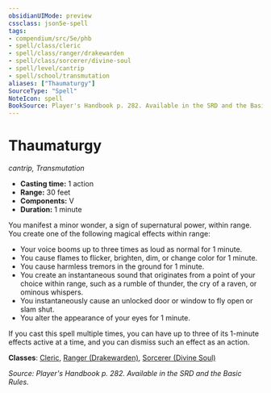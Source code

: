 ```yaml
---
obsidianUIMode: preview
cssclass: json5e-spell
tags:
- compendium/src/5e/phb
- spell/class/cleric
- spell/class/ranger/drakewarden
- spell/class/sorcerer/divine-soul
- spell/level/cantrip
- spell/school/transmutation
aliases: ["Thaumaturgy"]
SourceType: "Spell"
NoteIcon: spell
BookSource: Player's Handbook p. 282. Available in the SRD and the Basic Rules.
---
```

# Thaumaturgy
*cantrip, Transmutation*  

- **Casting time:** 1 action
- **Range:** 30 feet
- **Components:** V
- **Duration:** 1 minute

You manifest a minor wonder, a sign of supernatural power, within range. You create one of the following magical effects within range:

- Your voice booms up to three times as loud as normal for 1 minute.  
- You cause flames to flicker, brighten, dim, or change color for 1 minute.  
- You cause harmless tremors in the ground for 1 minute.  
- You create an instantaneous sound that originates from a point of your choice within range, such as a rumble of thunder, the cry of a raven, or ominous whispers.  
- You instantaneously cause an unlocked door or window to fly open or slam shut.  
- You alter the appearance of your eyes for 1 minute.  

If you cast this spell multiple times, you can have up to three of its 1-minute effects active at a time, and you can dismiss such an effect as an action.

**Classes**: [Cleric](/2-Mechanics/CLI/classes/cleric.md), [Ranger (Drakewarden)](/2-Mechanics/CLI/classes/ranger-drakewarden-ftd.md), [Sorcerer (Divine Soul)](/2-Mechanics/CLI/classes/sorcerer-divine-soul-xge.md)

*Source: Player's Handbook p. 282. Available in the SRD and the Basic Rules.*